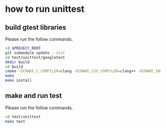 # how to run unittest

## build gtest libraries

Please run the follow commands.

```bash
cd $PROJECt_ROOT
git submodule update --init
cd test/unittest/googletest
mkdir build
cd build
cmake -DCMAKE_C_COMPILER=clang -DCMAKE_CXX_COMPILER=clang++ -DCMAKE_INSTALL_PREFIX=../../gtest ..
make
make install
```

## make and run test

Please run the follow commands.

```bash
cd test/unittest
make test
```
